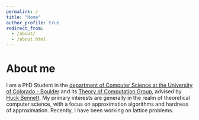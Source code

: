 ```yaml
---
permalink: /
title: "Home"
author_profile: true
redirect_from: 
  - /about/
  - /about.html
---
```


# About me
I am a PhD Student in the [department of Computer Science at the University of Colorado - Boulder](https://www.colorado.edu/cs/) and its [Theory of Computation Group](https://www.colorado.edu/cs-theory/), advised by [Huck Bennett](https://home.cs.colorado.edu/~hbennett/). My primary interests are generally in the realm of theoretical computer science, with a focus on approximation algorithms and hardness of approximation. Recently, I have been working on lattice problems.

<!--
# About this site
This is the front page of a website that is powered by the [Academic Pages template](https://github.com/academicpages/academicpages.github.io) and hosted on GitHub pages. [GitHub pages](https://pages.github.com) is a free service in which websites are built and hosted from code and data stored in a GitHub repository, automatically updating when a new commit is made to the repository. This template was forked from the [Minimal Mistakes Jekyll Theme](https://mmistakes.github.io/minimal-mistakes/) created by Michael Rose, and then extended to support the kinds of content that academics have: publications, talks, teaching, a portfolio, blog posts, and a dynamically-generated CV.
-->
